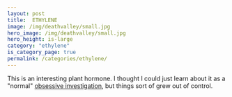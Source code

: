 ```yaml
---
layout: post
title:  ETHYLENE
image: /img/deathvalley/small.jpg
hero_image: /img/deathvalley/small.jpg
hero_height: is-large
category: "ethylene"
is_category_page: true
permalink: /categories/ethylene/
---
```


This is an interesting plant hormone. I thought I could just learn about it as a "normal" [obsessive investigation](/categories/obsessive-investigations), but things sort of grew out of control.
